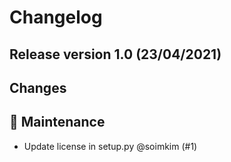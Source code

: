 # Changelog

## Release version 1.0 (23/04/2021)
## Changes
## 🔧 Maintenance

- Update license in setup.py @soimkim (#1)
